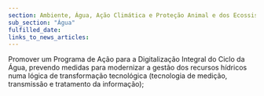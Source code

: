 ```yaml
---
section: Ambiente, Água, Ação Climática e Proteção Animal e dos Ecossistemas
sub_section: "Água"
fulfilled_date:
links_to_news_articles:
---
```


Promover um Programa de Ação para a Digitalização Integral do Ciclo da Água, prevendo medidas para modernizar a gestão dos recursos hídricos numa lógica de transformação tecnológica (tecnologia de medição, transmissão e tratamento da informação);